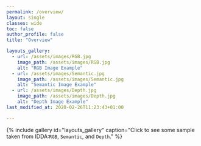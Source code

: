 ```yaml
---
permalink: /overview/
layout: single
classes: wide
toc: false
author_profile: false
title: "Overview"

layouts_gallery:
  - url: /assets/images/RGB.jpg
    image_path: /assets/images/RGB.jpg
    alt: "RGB Image Example"
  - url: /assets/images/Semantic.jpg
    image_path: /assets/images/Semantic.jpg
    alt: "Semantic Image Example"
  - url: /assets/images/Depth.jpg
    image_path: /assets/images/Depth.jpg
    alt: "Depth Image Example"
last_modified_at: 2020-02-26T11:23:43+01:00

---
```


{% include gallery id="layouts_gallery" caption="Click to see some sample taken from IDDA:`RGB`, `Semantic`, and `Depth`." %}

